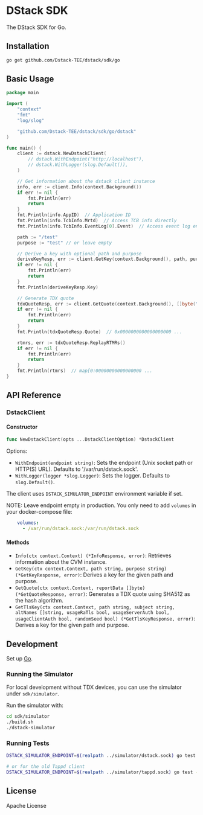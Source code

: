 # DStack SDK

The DStack SDK for Go.

## Installation

```bash
go get github.com/Dstack-TEE/dstack/sdk/go
```

## Basic Usage

```go
package main

import (
	"context"
	"fmt"
	"log/slog"

	"github.com/Dstack-TEE/dstack/sdk/go/dstack"
)

func main() {
	client := dstack.NewDstackClient(
		// dstack.WithEndpoint("http://localhost"),
		// dstack.WithLogger(slog.Default()),
	)

	// Get information about the dstack client instance
	info, err := client.Info(context.Background())
	if err != nil {
		fmt.Println(err)
		return
	}
	fmt.Println(info.AppID)  // Application ID
	fmt.Println(info.TcbInfo.Mrtd)  // Access TCB info directly
	fmt.Println(info.TcbInfo.EventLog[0].Event)  // Access event log entries

	path := "/test"
	purpose := "test" // or leave empty

	// Derive a key with optional path and purpose
	deriveKeyResp, err := client.GetKey(context.Background(), path, purpose)
	if err != nil {
		fmt.Println(err)
		return
	}
	fmt.Println(deriveKeyResp.Key)

	// Generate TDX quote
	tdxQuoteResp, err := client.GetQuote(context.Background(), []byte("test"))
	if err != nil {
		fmt.Println(err)
		return
	}
	fmt.Println(tdxQuoteResp.Quote)  // 0x0000000000000000000 ...

	rtmrs, err := tdxQuoteResp.ReplayRTMRs()
	if err != nil {
		fmt.Println(err)
		return
	}
	fmt.Println(rtmrs)  // map[0:00000000000000000 ...
}
```

## API Reference

### DstackClient

#### Constructor

```go
func NewDstackClient(opts ...DstackClientOption) *DstackClient
```

Options:
- `WithEndpoint(endpoint string)`: Sets the endpoint (Unix socket path or HTTP(S) URL). Defaults to '/var/run/dstack.sock'.
- `WithLogger(logger *slog.Logger)`: Sets the logger. Defaults to `slog.Default()`.

The client uses `DSTACK_SIMULATOR_ENDPOINT` environment variable if set.

NOTE: Leave endpoint empty in production. You only need to add `volumes` in your docker-compose file:

```yaml
    volumes:
      - /var/run/dstack.sock:/var/run/dstack.sock
```

#### Methods

- `Info(ctx context.Context) (*InfoResponse, error)`: Retrieves information about the CVM instance.
- `GetKey(ctx context.Context, path string, purpose string) (*GetKeyResponse, error)`: Derives a key for the given path and purpose.
- `GetQuote(ctx context.Context, reportData []byte) (*GetQuoteResponse, error)`: Generates a TDX quote using SHA512 as the hash algorithm.
- `GetTlsKey(ctx context.Context, path string, subject string, altNames []string, usageRaTls bool, usageServerAuth bool, usageClientAuth bool, randomSeed bool) (*GetTlsKeyResponse, error)`: Derives a key for the given path and purpose.

## Development

Set up [Go](https://go.dev/doc/install).

### Running the Simulator

For local development without TDX devices, you can use the simulator under `sdk/simulator`.

Run the simulator with:

```bash
cd sdk/simulator
./build.sh
./dstack-simulator
```

### Running Tests
```bash
DSTACK_SIMULATOR_ENDPOINT=$(realpath ../simulator/dstack.sock) go test -v ./dstack

# or for the old Tappd client
DSTACK_SIMULATOR_ENDPOINT=$(realpath ../simulator/tappd.sock) go test -v ./tappd
```

## License

Apache License
